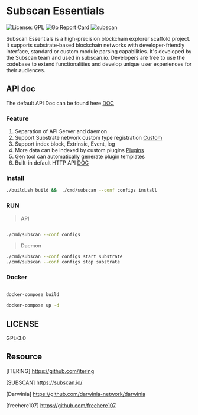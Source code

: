 # Subscan Essentials

![License: GPL](https://img.shields.io/badge/license-GPL-blue.svg)
[![Go Report Card](https://goreportcard.com/badge/github.com/itering/subscan)](https://goreportcard.com/report/github.com/itering/subscan)
![subscan](https://github.com/itering/subscan/workflows/subscan/badge.svg)

Subscan Essentials is a high-precision blockchain explorer scaffold project. It supports substrate-based blockchain networks with developer-friendly interface, standard or custom module parsing capabilities. It's developed by the Subscan team and used in subscan.io.  Developers are free to use the codebase to extend functionalities and develop unique user experiences for their audiences.


## API doc

The default API Doc can be found here [DOC](/docs/index.md)


### Feature

1. Separation of API Server and daemon
2. Support Substrate network custom type registration [Custom](/custom_type.md)
3. Support index block, Extrinsic, Event, log
4. More data can be indexed by custom plugins [Plugins](/plugins)
5. [Gen](https://github.com/itering/subscan-plugin/tree/master/tools) tool can automatically generate plugin templates
6. Built-in default HTTP API [DOC](/docs/index.md)

### Install

```bash
./build.sh build &&  ./cmd/subscan --conf configs install
```

### RUN

> API 

```bash

./cmd/subscan --conf configs

```

> Daemon

```bash
./cmd/subscan --conf configs start substrate
./cmd/subscan --conf configs stop substrate
```


### Docker

```bash

docker-compose build

docker-compose up -d

```

## LICENSE

GPL-3.0


## Resource
 
[ITERING] https://github.com/itering

[SUBSCAN] https://subscan.io/

[Darwinia] https://github.com/darwinia-network/darwinia

[freehere107] https://github.com/freehere107
